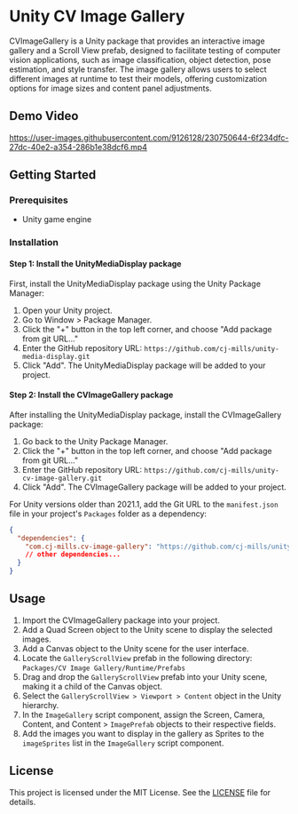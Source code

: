 # Unity CV Image Gallery
CVImageGallery is a Unity package that provides an interactive image gallery and a Scroll View prefab, designed to facilitate testing of computer vision applications, such as image classification, object detection, pose estimation, and style transfer. The image gallery allows users to select different images at runtime to test their models, offering customization options for image sizes and content panel adjustments.



## Demo Video
https://user-images.githubusercontent.com/9126128/230750644-6f234dfc-27dc-40e2-a354-286b1e38dcf6.mp4



## Getting Started

### Prerequisites

- Unity game engine

### Installation

#### Step 1: Install the UnityMediaDisplay package

First, install the UnityMediaDisplay package using the Unity Package Manager:

1. Open your Unity project.
2. Go to Window > Package Manager.
3. Click the "+" button in the top left corner, and choose "Add package from git URL..."
4. Enter the GitHub repository URL: `https://github.com/cj-mills/unity-media-display.git`
5. Click "Add". The UnityMediaDisplay package will be added to your project.

#### Step 2: Install the CVImageGallery package

After installing the UnityMediaDisplay package, install the CVImageGallery package:

1. Go back to the Unity Package Manager.
2. Click the "+" button in the top left corner, and choose "Add package from git URL..."
3. Enter the GitHub repository URL: `https://github.com/cj-mills/unity-cv-image-gallery.git`
4. Click "Add". The CVImageGallery package will be added to your project.

For Unity versions older than 2021.1, add the Git URL to the `manifest.json` file in your project's `Packages` folder as a dependency:

```json
{
  "dependencies": {
    "com.cj-mills.cv-image-gallery": "https://github.com/cj-mills/unity-cv-image-gallery.git",
    // other dependencies...
  }
}
```



## Usage

1. Import the CVImageGallery package into your project.
2. Add a Quad Screen object to the Unity scene to display the selected images.
3. Add a Canvas object to the Unity scene for the user interface.
4. Locate the `GalleryScrollView` prefab in the following directory: `Packages/CV Image Gallery/Runtime/Prefabs`
5. Drag and drop the `GalleryScrollView` prefab into your Unity scene, making it a child of the Canvas object.
6. Select the `GalleryScrollView > Viewport > Content` object in the Unity hierarchy.
7. In the `ImageGallery` script component, assign the Screen, Camera, Content, and Content > `ImagePrefab` objects to their respective fields.
8. Add the images you want to display in the gallery as Sprites to the `imageSprites` list in the `ImageGallery` script component.




## License

This project is licensed under the MIT License. See the [LICENSE](Documentation~/LICENSE) file for details.